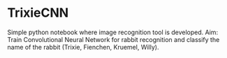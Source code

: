 # TrixieCNN

Simple python notebook where image recognition tool is developed. Aim: Train Convolutional Neural Network for rabbit recognition and classify the name of the rabbit (Trixie, Fienchen, Kruemel, Willy).
